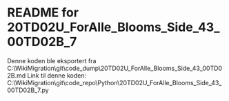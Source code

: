 # README for 20TD02U_ForAlle_Blooms_Side_43_00TD02B_7
Denne koden ble eksportert fra C:\WikiMigration\git\code_dump\20TD02U_ForAlle_Blooms_Side_43_00TD02B.md
Link til denne koden: C:\WikiMigration\git\code_repo\Python\20TD02U_ForAlle_Blooms_Side_43_00TD02B_7.py
